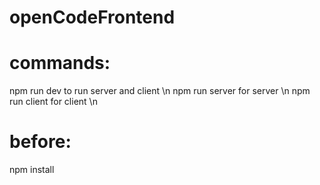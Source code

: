 # openCodeFrontend

# commands:

npm run dev to run server and client \n
npm run server for server \n
npm run client for client \n

# before:

npm install
